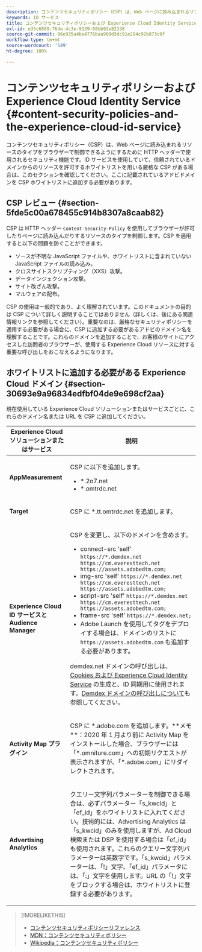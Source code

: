 ```yaml
---
description: コンテンツセキュリティポリシー（CSP）は、Web ページに読み込まれるリソースのタイプをブラウザーで制御できるようにするために HTTP ヘッダーで使用されるセキュリティ機能です。ID サービスを使用していて、信頼されているドメインからのリソースを許可するホワイトリストを用いる厳格な CSP がある場合は、このセクションを確認してください。ここに記載されているアドビドメインを CSP ホワイトリストに追加する必要があります。
keywords: ID サービス
title: コンテンツセキュリティポリシーおよび Experience Cloud Identity Service
exl-id: e35c6809-764e-4c3e-9139-88bb92e82338
source-git-commit: 06e935a4ba4776baa900d3dc91e294c92b873c0f
workflow-type: tm+mt
source-wordcount: '549'
ht-degree: 100%

---
```


# コンテンツセキュリティポリシーおよび Experience Cloud Identity Service {#content-security-policies-and-the-experience-cloud-id-service}

コンテンツセキュリティポリシー（CSP）は、Web ページに読み込まれるリソースのタイプをブラウザーで制御できるようにするために HTTP ヘッダーで使用されるセキュリティ機能です。ID サービスを使用していて、信頼されているドメインからのリソースを許可するホワイトリストを用いる厳格な CSP がある場合は、このセクションを確認してください。ここに記載されているアドビドメインを CSP ホワイトリストに追加する必要があります。

## CSP レビュー {#section-5fde5c00a678455c914b8307a8caab82}

CSP は HTTP ヘッダー `Content-Security-Policy` を使用してブラウザーが許可したりページに読み込んだりするリソースのタイプを制御します。CSP を適用すると以下の問題を防ぐことができます。

* ソースが不明な JavaScript ファイルや、ホワイトリストに含まれていない JavaScript ファイルの読み込み。
* クロスサイトスクリプティング（XXS）攻撃。
* データインジェクション攻撃。
* サイト改ざん攻撃。
* マルウェアの配布。

CSP の使用は一般的であり、よく理解されています。このドキュメントの目的は CSP について詳しく説明することではありません（詳しくは、後にある関連情報リンクを参照してください）。重要なのは、厳格なセキュリティポリシーを適用する必要がある場合に、CSP に追加する必要があるアドビのドメイン名を理解することです。これらのドメインを追加することで、お客様のサイトにアクセスした訪問者のブラウザーが、使用する Experience Cloud リソースに対する重要な呼び出しをおこなえるようになります。

## ホワイトリストに追加する必要がある Experience Cloud ドメイン {#section-30693e9a96834edfbf04de9e698cf2aa}

現在使用している Experience Cloud ソリューションまたはサービスごとに、これらのドメイン名または URL を CSP に追加してください。

<table id="table_EC9FC999A62D4B7A830CE73B0AB9EF3C"> 
 <thead> 
  <tr> 
   <th colname="col1" class="entry"> Experience Cloud ソリューションまたはサービス </th> 
   <th colname="col2" class="entry"> 説明 </th> 
  </tr> 
 </thead>
 <tbody> 
  <tr> 
   <td colname="col1"> <p> <b>AppMeasurement</b> </p> </td> 
   <td colname="col2"> <p>CSP に以下を追加します。 </p> <p> 
     <ul id="ul_7522AE83A03A4115A84DF5B32D6DD79B"> 
      <li id="li_AB1EC161FB154BEDA1BEFE76C8A38A90"> <span class="codeph"> *.2o7.net</span> </li> 
      <li id="li_4B12A283716746949201528CD6AF529E"> <span class="codeph"> *.omtrdc.net</span> </li> 
     </ul> </p> </td> 
  </tr> 
  <tr> 
   <td colname="col1"> <p> <b>Target</b> </p> </td> 
   <td colname="col2"> <p>CSP に <span class="codeph">*.tt.omtrdc.net</span> を追加します。 </p> </td> 
  </tr> 
  <tr> 
   <td colname="col1"> <p> <b>Experience Cloud ID サービスと Audience Manager</b> </p> </td> 
   <td colname="col2"> <p>CSP を変更し、以下のドメインを含めます。</p> 
   <p><ul>
   <li>connect-src 'self' <code>https://*.demdex.net https://cm.everesttech.net https://assets.adobedtm.com;</code></li>
   <li>img-src 'self' <code>https://*.demdex.net https://cm.everesttech.net https://assets.adobedtm.com;</code></li>
   <li>script-src 'self' <code>https://*.demdex.net https://cm.everesttech.net https://assets.adobedtm.com;</code></li>
   <li>frame-src 'self' <code>https://*.demdex.net;</code></li>
   <li>Adobe Launch を使用してタグをデプロイする場合は、ドメインのリストに <code>https://assets.adobedtm.com</code> も追加する必要があります。</li></ul></p> <p><span class="codeph">demdex.net</span> ドメインの呼び出しは、<a href="../introduction/cookies.md" format="dita" scope="local">Cookies および Experience Cloud Identity Service</a> の生成と、ID 同期用に使用されます。<a href="https://docs.adobe.com/content/help/ja-JP/audience-manager/user-guide/reference/demdex-calls.html" format="https" scope="external">Demdex ドメインの呼び出しについて</a>も参照してください。 </p> </td> </tr> 
 <tr>
 <td colname="col1"> <p> <b>Activity Map プラグイン</b> </p> </td> 
 <td colname="col2"> <p>CSP に *.adobe.com を追加します。**メモ**：2020 年 1 月より前に Activity Map をインストールした場合、ブラウザーには「*.omniture.com」への初期リクエストが表示されますが、「*.adobe.com」にリダイレクトされます。 </p></td> 
 </tr>
 <tr>
 <td colname="col1"> <p> <b>Advertising Analytics</b> </p> </td> 
 <td colname="col2"> <p>クエリー文字列パラメーターを制御できる場合は、必ずパラメーター「s_kwcid」と「ef_id」をホワイトリストに入れてください。技術的には、Advertising Analytics は「s_kwcid」のみを使用しますが、Ad Cloud 検索または DSP を使用する場合は「ef_id」も使用されます。これらのクエリー文字列パラメーターは英数字です。「s_kwcid」パラメーターは、「!」文字、「ef_id」パラメータには、「:」文字を使用します。URL の「!」文字をブロックする場合は、ホワイトリストに登録する必要があります。</p></td> 
 </tr>
 </tbody> 
</table>

>[!MORELIKETHIS]
>
>* [コンテンツセキュリティポリシーリファレンス](https://content-security-policy.com/)
>* [MDN：コンテンツセキュリティポリシー](https://developer.mozilla.org/ja/docs/Web/HTTP/CSP)
>* [Wikipedia：コンテンツセキュリティポリシー](https://en.wikipedia.org/wiki/Content_Security_Policy)

